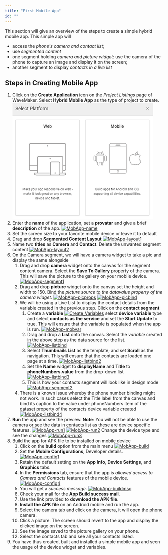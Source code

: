```yaml
---
title: "First Mobile App"
id: ""
---
```


This section will give an overview of the steps to create a simple hybrid mobile app. This simple app will

- access the _phone's camera and contact list_;
- use _segmented content_
- one segment holding _camera and picture widget_: use the camera of the phone to capture an image and display it on the screen;
- another segment to display _contacts in a live list_

## Steps in Creating Mobile App

1. Click on the **Create Application** icon on the _Project Listings_ page of WaveMaker. Select **Hybrid Mobile App** as the type of project to create. [![Project-Type](/learn/assets/project-type.png)](/learn/assets/Project-Type.png)
2. Enter the **name** of the application, set a **provatar** and give a brief **description** of the app. [![MobApp-name](/learn/assets/MobApp-name.png)](/learn/assets/mobApp-name.png)
3. Set the screen size to your favorite mobile device or leave it to default
4. Drag and drop **Segmented Content Layout** [![MobApp-layout1](/learn/assets/MobApp-layout1.png)](/learn/assets/MobApp-layout1.png)
5. Name two **titles** as **Camera** and **Contact**. Delete the unwanted segment content [![MobApp-layout2](/learn/assets/MobApp-layout2.png)](/learn/assets/MobApp-layout2.png)
6. On the Camera segment, we will have a camera widget to take a pic and display the same alongside
    1. Drag and drop **camera** widget onto the canvas for the segment content camera. Select the **Save To Gallery** property of the camera. This will save the picture to the gallery on your mobile device. [![MobApp-segment1](/learn/assets/MobApp-segment1.png)](/learn/assets/MobApp-segment1.png)
    2. Drag and drop **picture** widget onto the canvas set the height and width to 150. Bind the _picture source to the datavalue property of the camera widget_. [![MobApp-picprops](/learn/assets/MobApp-picprops.png)](/learn/assets/MobApp-picprops.png) [![MobApp-picbind](/learn/assets/MobApp-picbind.png)](/learn/assets/MobApp-picbind.png)
    3. We will be using a Live List to display the contact details from the variable created in the previous step. Click on the **contact segment**
        1. Create a **variable** [![Create_Variables](/learn/assets/Create_Variables.png)](/learn/assets/Create_Variables.png) select **device variable** type and select **contacts as the service** and set the **Start Update** to true. This will ensure that the variable is populated when the app is run. [![MobApp-mobvar](/learn/assets/MobApp-mobvar.png)](/learn/assets/MobApp-mobvar.png)
        2. Drag and drop a **List** onto the canvas. Select the _variable_ created in the above step as the data source for the list. [![MobApp-listbind](/learn/assets/MobApp-listbind.png)](/learn/assets/MobApp-listbind.png)
        3. Select **Thumbnails List** as the template; and set **Scroll** as the navigation. This will ensure that the contacts are loaded one page at a time. [![MobApp-listbind2](/learn/assets/MobApp-listbind2.png)](/learn/assets/MobApp-listbind2.png)
        4. Set the **Name** widget to **displayName** and **Title** to **phoneNumbers.value** from the drop-down list [![MobApp-listbind3](/learn/assets/MobApp-listbind3.png)](/learn/assets/MobApp-listbind3.png)
        5. This is how your contacts segment will look like in design mode [![MobApp-segment2](/learn/assets/MobApp-segment2.png)](/learn/assets/MobApp-segment2.png)
    4. There is a known issue whereby the phone number binding might not work. In such cases select the Title label from the canvas and bind its caption to the value under phoneNumbers item of the dataset property of the contacts device variable created [![MobApp-listbind4](/learn/assets/MobApp-listbind4.png)](/learn/assets/MobApp-listbind4.png)
7. **Run** the app and see the preview. **Note**: You will not be able to use the camera or see the data in contacts list as these are device specific features. [![MobApp-run1](/learn/assets/MobApp-run1.png)](/learn/assets/MobApp-run1.png) [![MobApp-run2](/learn/assets/MobApp-run2.png)](/learn/assets/MobApp-run2.png) Change the device type and see the changes [![MobApp-run3](/learn/assets/MobApp-run3.png)](/learn/assets/MobApp-run3.png)
8. Build the app for APK file to be installed on mobile device
    1. Click on the **build** option from the main menu [![MobApp-build](/learn/assets/MobApp-build.png)](/learn/assets/MobApp-build.png)
    2. Set the **Mobile Configurations**, Developer details. [![MobApp-config1](/learn/assets/MobApp-config1.png)](/learn/assets/MobApp-config1.png)
    3. Retain the default setting on the **App Info**, **Device Settings**, and **Graphics** tabs.
    4. In the **Permissions** tab, ensure that the app is _allowed access to Camera and Contacts_ features of the mobile device. [![MobApp-config4](/learn/assets/MobApp-config4.png)](/learn/assets/MobApp-config4.png)
    5. You will get a _success message_. [![MobApp-buildmsg](/learn/assets/MobApp-buildmsg.png)](/learn/assets/MobApp-buildmsg.png)
    6. Check your mail for the **App Build success mail**.
    7. Use the link provided to **download the APK file**.
    8. **Install the APK file** on an Android mobile and run the app.
    9. Select the camera tab and click on the camera, it will open the phone camera.
    10. Click a picture. The screen should revert to the app and display the clicked image on the screen.
    11. See the image saved to the picture gallery on your phone.
    12. Select the contacts tab and see all your contacts listed.
9. You have thus created, built and installed a simple mobile app and seen the usage of the device widget and variables.

